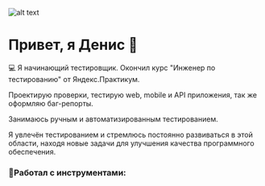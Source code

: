 ![alt text]([https://github.com/adam-p/markdown-here/raw/master/src/common/images/icon48.png](https://cdn1.tenchat.ru/static/vbc-gostinder/2022-12-14/compressed/a5f674eb-9605-4ce5-bc69-b14c4c198e55.png) "DenisChervony")

# Привет, я Денис 👋

💻 Я начинающий тестировщик. Окончил курс "Инженер по тестированию" от Яндекс.Практикум.

Проектирую проверки, тестирую web, mobile и API приложения, так же оформляю баг-репорты.

Занимаюсь ручным и автоматизированным тестированием.

Я увлечён тестированием и стремлюсь постоянно развиваться в этой области, находя новые задачи для улучшения качества программного обеспечения.


### 📎Работал с инструментами:

<!--
**reDen777/reDen777** is a ✨ _special_ ✨ repository because its `README.md` (this file) appears on your GitHub profile.

Here are some ideas to get you started:

- 🔭 I’m currently working on ...
- 🌱 I’m currently learning ...
- 👯 I’m looking to collaborate on ...
- 🤔 I’m looking for help with ...
- 💬 Ask me about ...
- 📫 How to reach me: ...
- 😄 Pronouns: ...
- ⚡ Fun fact: ...
-->
